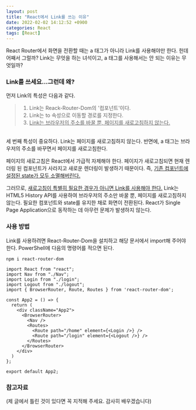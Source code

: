 ```yaml
---
layout: post
title: "React에서 Link를 쓰는 이유"
date: 2022-02-02 14:12:52 +0900
categories: React
tags: [React]
---
```


React Router에서 화면을 전환할 때는 a 태그가 아니라 Link를 사용해야만 한다. 헌데 어째서 그럴까? Link는 무엇을 하는 녀석이고, a 태그를 사용해서는 안 되는 이유는 무엇일까?  

### Link를 쓰세요...그런데 왜?

먼저 Link의 특성은 다음과 같다.  

> 1. Link는 Reack-Router-Dom의 '컴포넌트'이다.  
> 2. Link는 to 속성으로 이동할 경로를 지정한다.  
> 3. <u>Link는 브라우저의 주소를 바꿀 뿐, 페이지를 새로고침하지 않는다.</u>  

<br>
세 번째 특성이 중요하다. Link는 페이지를 새로고침하지 않는다. 반면에, a 태그는 브라우저의 주소를 바꾸면서 페이지를 새로고침한다.  

페이지의 새로고침은 React에서 가급적 자제해야 한다. 페이지가 새로고침되면 현재 렌더링 된 컴포넌트가 사라지고 새로운 렌더링이 발생하기 때문이다. 즉, <u>기존 컴포넌트에 설정된 state가 모두 소멸해버린다.</u>  

그러므로, <u>새로고침이 특별히 필요한 경우가 아니면 Link를 사용해야 한다.</u> Link는 HTML5 History API를 사용하여 브라우저의 주소만 바꿀 뿐, 페이지를 새로고침하지 않는다. 필요한 컴포넌트와 state를 유지한 채로 화면이 전환된다. React가 Single Page Application으로 동작하는 데 아무런 문제가 발생하지 않는다. 

### 사용 방법
Link를 사용하려면 React-Router-Dom을 설치하고 해당 문서에서 import해 주어야 한다. PowerShell에 다음의 명령어를 적으면 된다.

`npm i react-router-dom`

```JSX
import React from "react";
import Nav from "./Nav";
import Login from "./login";
import Logout from "./logout";
import { BrowserRouter, Route, Routes } from 'react-router-dom';

const App2 = () => {
  return (
    <div className="App2">
      <BrowserRouter>
        <Nav />
        <Routes>
          <Route path="/home" element={<Login />} />
          <Route path="/login" element={<Logout />} />
        </Routes>
      </BrowserRouter>
    </div>
  )
};

export default App2;
```




### 참고자료

(제 글에서 틀린 것이 있다면 꼭 지적해 주세요. 감사히 배우겠습니다)  